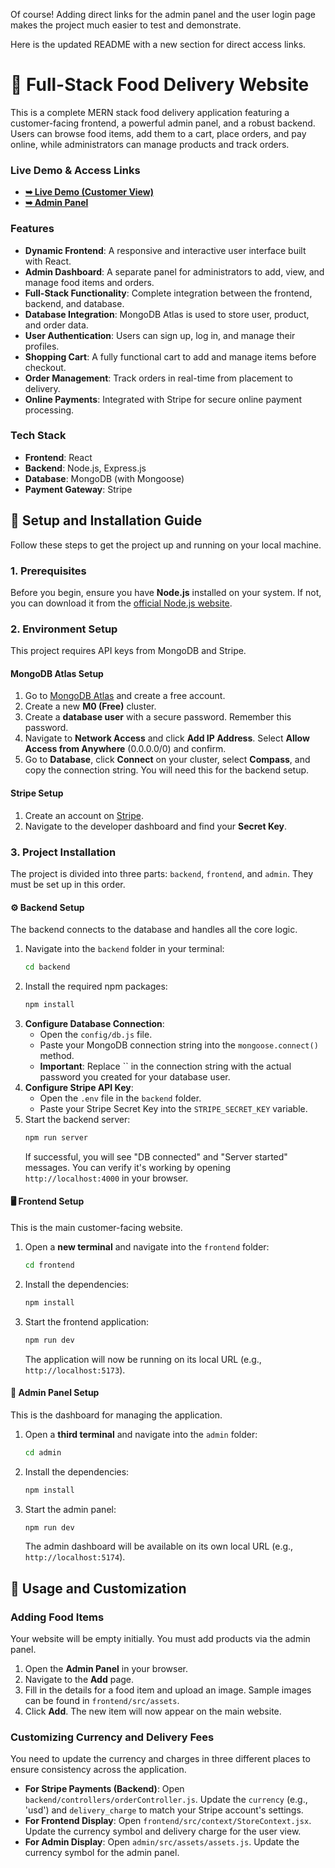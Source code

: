Of course! Adding direct links for the admin panel and the user login page makes the project much easier to test and demonstrate.

Here is the updated README with a new section for direct access links.

# 🍔 Full-Stack Food Delivery Website

This is a complete MERN stack food delivery application featuring a customer-facing frontend, a powerful admin panel, and a robust backend. Users can browse food items, add them to a cart, place orders, and pay online, while administrators can manage products and track orders.

### **Live Demo & Access Links**

*   [**➥ Live Demo (Customer View)**](https://food-del-fronted-slyl.onrender.com/) 
*   [**➥ Admin Panel**](https://food-del-admin-qnsc.onrender.com/) 

### **Features**
*   **Dynamic Frontend**: A responsive and interactive user interface built with React.
*   **Admin Dashboard**: A separate panel for administrators to add, view, and manage food items and orders.
*   **Full-Stack Functionality**: Complete integration between the frontend, backend, and database.
*   **Database Integration**: MongoDB Atlas is used to store user, product, and order data.
*   **User Authentication**: Users can sign up, log in, and manage their profiles.
*   **Shopping Cart**: A fully functional cart to add and manage items before checkout.
*   **Order Management**: Track orders in real-time from placement to delivery.
*   **Online Payments**: Integrated with Stripe for secure online payment processing.

### **Tech Stack**
*   **Frontend**: React
*   **Backend**: Node.js, Express.js
*   **Database**: MongoDB (with Mongoose)
*   **Payment Gateway**: Stripe

## **🚀 Setup and Installation Guide**

Follow these steps to get the project up and running on your local machine.

### **1. Prerequisites**
Before you begin, ensure you have **Node.js** installed on your system. If not, you can download it from the [official Node.js website](https://nodejs.org/en/download).

### **2. Environment Setup**
This project requires API keys from MongoDB and Stripe.

#### **MongoDB Atlas Setup**
1.  Go to [MongoDB Atlas](https://www.mongodb.com/cloud/atlas/register) and create a free account.
2.  Create a new **M0 (Free)** cluster.
3.  Create a **database user** with a secure password. Remember this password.
4.  Navigate to **Network Access** and click **Add IP Address**. Select **Allow Access from Anywhere** (0.0.0.0/0) and confirm.
5.  Go to **Database**, click **Connect** on your cluster, select **Compass**, and copy the connection string. You will need this for the backend setup.

#### **Stripe Setup**
1.  Create an account on [Stripe](https://stripe.com).
2.  Navigate to the developer dashboard and find your **Secret Key**.

### **3. Project Installation**
The project is divided into three parts: `backend`, `frontend`, and `admin`. They must be set up in this order.

#### **⚙️ Backend Setup**
The backend connects to the database and handles all the core logic.

1.  Navigate into the `backend` folder in your terminal:
    ```bash
    cd backend
    ```
2.  Install the required npm packages:
    ```bash
    npm install
    ```
3.  **Configure Database Connection**:
    *   Open the `config/db.js` file.
    *   Paste your MongoDB connection string into the `mongoose.connect()` method.
    *   **Important**: Replace `` in the connection string with the actual password you created for your database user.
4.  **Configure Stripe API Key**:
    *   Open the `.env` file in the `backend` folder.
    *   Paste your Stripe Secret Key into the `STRIPE_SECRET_KEY` variable.
5.  Start the backend server:
    ```bash
    npm run server
    ```
    If successful, you will see "DB connected" and "Server started" messages. You can verify it's working by opening `http://localhost:4000` in your browser.

#### **🖥️ Frontend Setup**
This is the main customer-facing website.

1.  Open a **new terminal** and navigate into the `frontend` folder:
    ```bash
    cd frontend
    ```
2.  Install the dependencies:
    ```bash
    npm install
    ```
3.  Start the frontend application:
    ```bash
    npm run dev
    ```
    The application will now be running on its local URL (e.g., `http://localhost:5173`).

#### **👑 Admin Panel Setup**
This is the dashboard for managing the application.

1.  Open a **third terminal** and navigate into the `admin` folder:
    ```bash
    cd admin
    ```
2.  Install the dependencies:
    ```bash
    npm install
    ```
3.  Start the admin panel:
    ```bash
    npm run dev
    ```
    The admin dashboard will be available on its own local URL (e.g., `http://localhost:5174`).

## **🔧 Usage and Customization**

### **Adding Food Items**
Your website will be empty initially. You must add products via the admin panel.
1.  Open the **Admin Panel** in your browser.
2.  Navigate to the **Add** page.
3.  Fill in the details for a food item and upload an image. Sample images can be found in `frontend/src/assets`.
4.  Click **Add**. The new item will now appear on the main website.

### **Customizing Currency and Delivery Fees**
You need to update the currency and charges in three different places to ensure consistency across the application.
*   **For Stripe Payments (Backend)**: Open `backend/controllers/orderController.js`. Update the `currency` (e.g., 'usd') and `delivery_charge` to match your Stripe account's settings.
*   **For Frontend Display**: Open `frontend/src/context/StoreContext.jsx`. Update the currency symbol and delivery charge for the user view.
*   **For Admin Display**: Open `admin/src/assets/assets.js`. Update the currency symbol for the admin panel.
